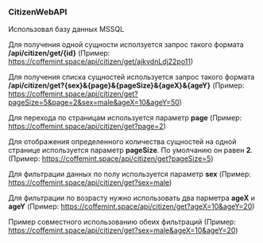 ### CitizenWebAPI

Использовал базу данных MSSQL

Для получения одной сущности исползуется запрос такого формата __/api/citizen/get/{id}__ (Пример: https://coffemint.space/api/citizen/get/ajkvdnLdj22po11)

Для получения списка сущностей используется запрос такого формата __/api/citizen/get?{sex}&{page}&{pageSize}&{ageX}&{ageY}__ (Пример: https://coffemint.space/api/citizen/get?pageSize=5&page=2&sex=male&ageX=10&ageY=50)

Для перехода по страницам используется параметр __page__ (Пример: https://coffemint.space/api/citizen/get?page=2)

Для отображения определенного количества сущностей на одной странице используется параметр __pageSize__. По умолчанию он равен __2__. (Пример: https://coffemint.space/api/citizen/get?pageSize=5) 

Для фильтрации данных по полу используется параметр __sex__ (Пример: https://coffemint.space/api/citizen/get?sex=male)

Для фильтрации по возрасту нужно использовать два парметра __ageX__ и __ageY__ (Пример: https://coffemint.space/api/citizen/get?ageX=10&ageY=20)

Пример совместного использованию обеих фильтраций (Пример: https://coffemint.space/api/citizen/get?sex=male&ageX=10&ageY=20)
